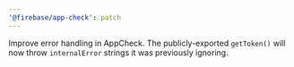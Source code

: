 ```yaml
---
'@firebase/app-check': patch
---
```


Improve error handling in AppCheck. The publicly-exported `getToken()` will now throw `internalError` strings it was previously ignoring.

